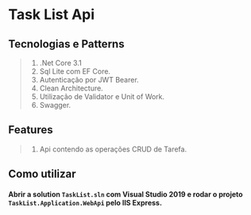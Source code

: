 # Task List Api

## Tecnologias e Patterns

>1. .Net Core 3.1 
>2. Sql Lite com EF Core.
>3. Autenticação por JWT Bearer.
>4. Clean Architecture.
>5. Utilização de Validator e Unit of Work.
>6. Swagger.

## Features

>1. Api contendo as operações CRUD de Tarefa.

## Como utilizar

#### Abrir a solution `TaskList.sln` com Visual Studio 2019 e rodar o projeto `TaskList.Application.WebApi` pelo IIS Express.
